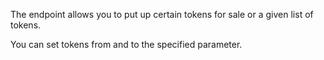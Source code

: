 The endpoint allows you to put up certain tokens for sale or a given list of tokens. 

You can set tokens from and to the specified parameter.
